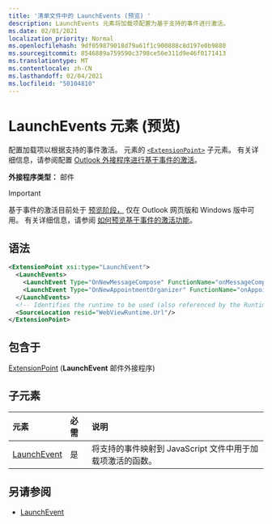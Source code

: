 ```yaml
---
title: '清单文件中的 LaunchEvents (预览) '
description: LaunchEvents 元素将加载项配置为基于支持的事件进行激活。
ms.date: 02/01/2021
localization_priority: Normal
ms.openlocfilehash: 9df059879018d79a61f1c900888c8d197e0b9880
ms.sourcegitcommit: 8546889a759590c3798ce56e311d9e46f0171413
ms.translationtype: MT
ms.contentlocale: zh-CN
ms.lasthandoff: 02/04/2021
ms.locfileid: "50104810"
---
```

# <a name="launchevents-element-preview"></a>LaunchEvents 元素 (预览) 

配置加载项以根据支持的事件激活。 元素的 [`<ExtensionPoint>`](extensionpoint.md) 子元素。 有关详细信息，请参阅配置 [Outlook 外接程序进行基于事件的激活](../../outlook/autolaunch.md)。

**外接程序类型：** 邮件

> [!IMPORTANT]
> 基于事件的激活目前处于 [预览阶段，](../../reference/objectmodel/preview-requirement-set/outlook-requirement-set-preview.md) 仅在 Outlook 网页版和 Windows 版中可用。 有关详细信息，请参阅 [如何预览基于事件的激活功能](../../outlook/autolaunch.md#how-to-preview-the-event-based-activation-feature)。

## <a name="syntax"></a>语法

```XML
<ExtensionPoint xsi:type="LaunchEvent">
  <LaunchEvents>
    <LaunchEvent Type="OnNewMessageCompose" FunctionName="onMessageComposeHandler"/>
    <LaunchEvent Type="OnNewAppointmentOrganizer" FunctionName="onAppointmentComposeHandler"/>
  </LaunchEvents>
  <!-- Identifies the runtime to be used (also referenced by the Runtime element). -->
  <SourceLocation resid="WebViewRuntime.Url"/>
</ExtensionPoint>
```

## <a name="contained-in"></a>包含于

[ExtensionPoint](extensionpoint.md) (**LaunchEvent** 邮件外接程序) 

## <a name="child-elements"></a>子元素

|  元素 |  必需  |  说明  |
|:-----|:-----|:-----|
| [LaunchEvent](launchevent.md) | 是 |  将支持的事件映射到 JavaScript 文件中用于加载项激活的函数。 |

## <a name="see-also"></a>另请参阅

- [LaunchEvent](launchevent.md)
